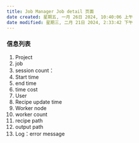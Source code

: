 ```yaml
---
title: Job Manager Job detail 页面
date created: 星期五, 一月 26日 2024, 10:40:06 上午
date modified: 星期三, 二月 21日 2024, 2:33:42 下午
---
```


### 信息列表
1. Project 
2. job
3. session count：
4. Start time
5. end time
6. time cost
7. User
8. Recipe update time
9. Worker node
10. worker count
11. recipe path
12. output path
13. Log：error message